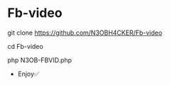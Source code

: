 # Fb-video

git clone https://github.com/N3OBH4CKER/Fb-video

cd Fb-video

php N3OB-FBVID.php

- Enjoy✅
